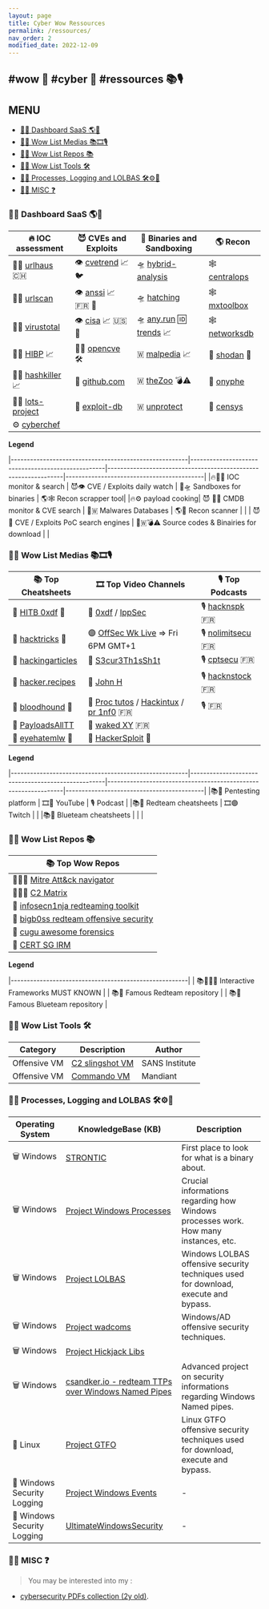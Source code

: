 ```yaml
---
layout: page
title: Cyber Wow Ressources
permalink: /ressources/
nav_order: 2
modified_date: 2022-12-09
---
```


## <a name='wowcyberressources'></a> #wow 👀 #cyber 🔫 #ressources 📚🎙️

## <a name='MENU'></a>MENU

<!-- vscode-markdown-toc -->
* [👀🔫 Dashboard SaaS 🌎🤝](#DashboardSaaS)
* [👀🔫 Wow List Medias 📚🎞️🎙️](#WowListMedias)
* [👀🔫 Wow List Repos 📚](#WowListRepos)
* [👀🔫 Wow List Tools 🛠️](#WowListTools)
* [👀🔫 Processes, Logging and LOLBAS 🛠️⚙️📃](#ProcessesLoggingandLOLBAS)
* [👀🔫 MISC ❓](#MISC)

<!-- vscode-markdown-toc-config
	numbering=false
	autoSave=true
	/vscode-markdown-toc-config -->
<!-- /vscode-markdown-toc -->

### <a name='DashboardSaaS'></a>👀🔫 Dashboard SaaS 🌎🤝


| 🔥 **IOC assessment**									| 😈 **CVEs and Exploits** 							|  👾 **Binaries and Sandboxing**								| 🌎 **Recon**						|
|-------------------------------------------------------|---------------------------------------------------|----------------------------------------------------------------|-------------------------------------------|
| 🚦🔎 [urlhaus](https://urlhaus.abuse.ch/browse/) 🇨🇭		| 👁️ [cvetrend](https://cvetrends.com/) 📈🐦 | 🛸 [hybrid-analysis](https://www.hybrid-analysis.com/)	 | 🕸️ [centralops](https://centralops.net/)	|
| 🚦🔎 [urlscan](https://urlscan.io/)						| 👁️ [anssi](https://www.cert.ssi.gouv.fr/) 📈 🇫🇷 🥐  | 🛸 [hatching](https://tria.ge/login)							| 🕸️ [mxtoolbox](https://mxtoolbox.com/NetworkTools.aspx)|	
| 🚦🔎 [virustotal](https://virustotal.com/)				| 👁️ [cisa](https://www.cisa.gov/known-exploited-vulnerabilities-catalog) 📈 🇺🇸 🗽 | 🛸 [any.run](https://app.any.run/) 🆔 [trends](https://any.run/malware-trends/) 📈 | 🕸️ [networksdb](https://networksdb.io/)			| 
| 🚦🔎 [HIBP](https://haveibeenpwned.com/) 📈 			| 🚦🔎 [opencve](https://opencve.io) 🛠️			| 🇼 [malpedia](https://malpedia.caad.fkie.fraunhofer.de/library)	📈 | 📡 [shodan](https://shodan.io/) 🥇 |
| 🚦🔎 [hashkiller](https://hashkiller.io/leaks) 📈		| 🔎 [github.com](https://github.com/search?q=CVE-2022)			| 🇼 [theZoo](https://github.com/ytisf/theZoo/tree/master/malware/Binaries) 💣⚠️ | 📡 [onyphe](https://onyphe.io/) |
| 🚦🔎 [lots-project](https://lots-project.com/)			| 🔎 [exploit-db](https://exploit-db.com)	| 🇼 [unprotect](https://www.unprotect.it/) 		| 📡 [censys](https://search.censys.io/) |
| ⚙️ [cyberchef](https://gchq.github.io/CyberChef/)		|													| 																	| |

**Legend**

|-------------------------------------------------------|---------------------------------------------------|----------------------------------------------------------------|-------------------------------------------|
|🔥🚦🔎 IOC monitor & search | 😈👁️ CVE / Exploits daily watch | 👾🛸 Sandboxes for binaries | 🌎🕸️ Recon scrapper tool|
|🔥⚙️ payload cooking| 😈 🚦🔎 CMDB monitor & CVE search | 👾🇼 Malwares Databases  | 🌎📡  Recon scanner |
| | 😈🔎 CVE / Exploits PoC search engines | 👾🇼💣⚠️ Source codes & Binairies for download | |

### <a name='WowListMedias'></a>👀🔫 Wow List Medias 📚🎞️🎙️


| 📚 **Top Cheatsheets** 																| 🎞️ **Top Video Channels** | 🎙️ **Top Podcasts** |
|---------------------------------------------------------------------------------------|------------------------|------------------------|
| 🧰 [HITB 0xdf](https://0xdf.gitlab.io/) 🥇	 | 🔴 [0xdf](https://www.youtube.com/@0xdf/videos) / [IppSec](https://www.youtube.com/channel/UCa6eh7gCkpPo5XXUDfygQQA) | 🎙️ [hacknspk](https://twitter.com/hacknspeak) 🇫🇷 | 
| 📕 [hacktricks](https://book.hacktricks.xyz) 🥇 								| 🟣 [OffSec Wk Live](https://www.twitch.tv/offsecofficial/schedule?seriesID=b043a7dc-75d7-4f97-94a4-84e73cc23af9) => Fri 6PM GMT+1 | 🎙️ [nolimitsecu](https://www.nolimitsecu.fr/) 🇫🇷 | 
| 📕 [hackingarticles](https://hackingarticles.in)									| 🔴 [S3cur3Th1sSh1t](https://www.youtube.com/channel/UC27i77nEwKE8hffrxNqXNOg) | 🎙️ [cptsecu](https://www.comptoirsecu.fr/categories/emission/) 🇫🇷 | 
| 📕 [hacker.recipes](https://www.thehacker.recipes)									| 🔴 [John H](https://www.youtube.com/@_JohnHammond) | 🎙️ [hacknstock](https://hackstock.net/podcasts) 🇫🇷 |
| 📕 [bloodhound](https://bloodhound.readthedocs.io/en/latest/data-analysis/edges.html) 🐶 | 🔴 [Proc tutos](https://www.youtube.com/@processusthief) / [Hackintux](https://www.youtube.com/channel/UCasgryuegAnsvZ4CZlBL9ZQ) / [pr 1nf0](https://www.youtube.com/@Pour1nfo)  🇫🇷 | 🎙️  🇫🇷 |
| 📕 [PayloadsAllTT](https://github.com/swisskyrepo/PayloadsAllTheThings)	| 🔴 [waked XY](https://www.youtube.com/@wakedxy/videos) 🇫🇷 | |
| 📘 [eyehatemlw](https://eyehatemalwares.com/home/) 🥇											|  🔴 [HackerSploit](https://www.youtube.com/@HackerSploit/playlists) 🥇 | |


**Legend**

|-------------------------------------------------------|---------------------------------------------------|----------------------------------------------------------------|-------------------------------------------|
|📚🧰 Pentesting platform | 🎞️🔴 YouTube | 🎙️ Podcast | 
|📚📕 Redteam cheatsheets | 🎞️🟣 Twitch | |
|📚📘 Blueteam cheatsheets | | |

### <a name='WowListRepos'></a>👀🔫 Wow List Repos 📚


| 📚 **Top Wow Repos**												|
|-----------------------------------------------------------------------|
| 👩🏻‍💻 [Mitre Att&ck navigator](https://mitre-attack.github.io/attack-navigator/) |
| 👩🏻‍💻 [C2 Matrix](https://www.thec2matrix.com/matrix) |
| 📕 [infosecn1nja redteaming toolkit](https://github.com/infosecn1nja/Red-Teaming-Toolkit) |
| 📕 [bigb0ss redteam offensive security](https://github.com/bigb0sss/RedTeam-OffensiveSecurity) |
| 📘 [cugu awesome forensics](https://github.com/cugu/awesome-forensics) |
| 📘 [CERT SG IRM](https://github.com/certsocietegenerale/IRM) |


**Legend**

|-------------------------------------------------------|
| 📚👩🏻‍💻 Interactive Frameworks MUST KNOWN |
| 📚📕 Famous Redteam repository |
| 📚📘 Famous Blueteam repository |

### <a name='WowListTools'></a>👀🔫 Wow List Tools 🛠️

| **Category**    | **Description** |    **Author**    |
|-----------------|-----------------|------------------|
| Offensive VM    | [C2 slingshot VM](https://www.sans.org/tools/slingshot/) | SANS Institute |
| Offensive VM    | [Commando VM](https://github.com/mandiant/commando-vm) | Mandiant |

### <a name='ProcessesLoggingandLOLBAS'></a>👀🔫 Processes, Logging and LOLBAS 🛠️⚙️📃

| **Operating System** | **KnowledgeBase (KB)** | **Description** |
|----------------------|------------------------|-------------------|
| 🗑️ Windows              | [STRONTIC](https://strontic.github.io/xcyclopedia/) | First place to look for what is a binary about. |
| 🗑️ Windows              | [Project Windows Processes](https://winprocs.dfir.tips) | Crucial informations regarding how Windows processes work. How many instances, etc. |
| 🗑️ Windows              | [Project LOLBAS](https://lolbas-project.github.io) | Windows LOLBAS offensive security techniques used for download, execute and bypass. |
| 🗑️ Windows              | [Project wadcoms](https://wadcoms.github.io) | Windows/AD offensive security techniques. |
| 🗑️ Windows              | [Project Hickjack Libs](https://hijacklibs.net) | |
| 🗑️ Windows              | [csandker.io - redteam TTPs over Windows Named Pipes](https://csandker.io/2021/01/10/Offensive-Windows-IPC-1-NamedPipes.html) | Advanced project on security informations regarding Windows Named pipes. |
| 🐧 Linux                | [Project GTFO](https://gtfobins.github.io) | Linux GTFO offensive security techniques used for download, execute and bypass. |
| 📃 Windows Security Logging | [Project Windows Events](https://evids.dfir.tips) | - |
| 📃 Windows Security Logging | [UltimateWindowsSecurity](https://www.ultimatewindowssecurity.com/securitylog/encyclopedia/) | - |


### <a name='MISC'></a>👀🔫 MISC ❓

> You may be interested into my :
* [cybersecurity PDFs collection (2y old)](https://github.com/jomivz/cybrary).